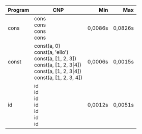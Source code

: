 Program | CNP | Min | Max
--- | --- | ---: | ---:
cons | cons<br/>cons<br/>cons<br/>cons | 0,0086s | 0,0826s
const | const(a, 0)<br/>const(a, 'ello')<br/>const(a, [1, 2, 3])<br/>const(a, [1, 2, 3\|4])<br/>const(a, [1, 2, 3\|4])<br/>const(a, [1, 2, 3, 4]) | 0,0006s | 0,0015s
id | id<br/>id<br/>id<br/>id<br/>id<br/>id<br/>id | 0,0012s | 0,0051s
